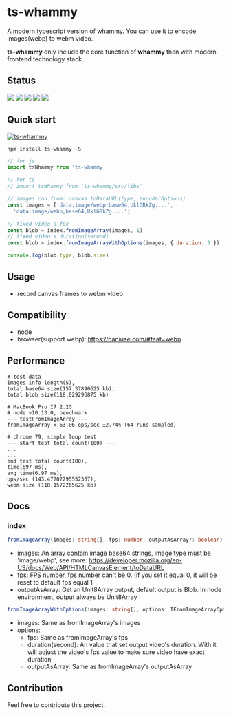 # ts-whammy

A modern typescript version of [whammy](https://github.com/antimatter15/whammy). You can use it to encode images(webp) to webm video.

**ts-whammy** only include the core function of **whammy** then with modern frontend technology stack.

## Status
[![](https://img.shields.io/npm/v/ts-whammy)](https://www.npmjs.com/package/ts-whammy)
[![](https://img.shields.io/npm/dm/ts-whammy.svg)](https://npmcharts.com/compare/ts-whammy?minimal=true)
[![](https://github.com/akimyou/ts-whammy/actions/workflows/main.yml/badge.svg)](https://github.com/Akimyou/ts-whammy/actions)
[![](https://codecov.io/gh/Akimyou/ts-whammy/branch/master/graph/badge.svg)](https://codecov.io/gh/Akimyou/ts-whammy)
[![](https://img.shields.io/npm/l/ts-whammy)](https://www.npmjs.com/package/ts-whammy)

## Quick start

[![ts-whammy](https://nodei.co/npm/ts-whammy.png)](https://www.npmjs.com/package/ts-whammy)

```shell
npm install ts-whammy -S
```

```js
// for js
import tsWhammy from 'ts-whammy'

// for ts
// import tsWhammy from 'ts-whammy/src/libs'

// images can from: canvas.toDataURL(type, encoderOptions)
const images = ['data:image/webp;base64,UklGRkZg....',
  'data:image/webp;base64,UklGRkZg....']

// fixed video's fpx
const blob = index.fromImageArray(images, 1)
// fixed video's duration(second)
const blob = index.fromImageArrayWithOptions(images, { duration: 5 })

console.log(blob.type, blob.size)
```

## Usage
- record canvas frames to webm video

## Compatibility

- node
- browser(support webp): https://caniuse.com/#feat=webp

## Performance

```shell
# test data
images info length(5),
total base64 size(157.37890625 kb),
total blob size(118.029296875 kb)

# MacBook Pro I7 2.2G
# node v10.13.0, benchmark
--- testFromImageArray ---
fromImageArray x 63.06 ops/sec ±2.74% (64 runs sampled)

# chrome 79, simple loop test
--- start test total count(100) ---
...
...
end test total count(100),
time(697 ms),
avg time(6.97 ms),
ops/sec (143.47202295552367),
webm size (118.1572265625 kb)
```

## Docs

### index

```ts
fromImageArray(images: string[], fps: number, outputAsArray?: boolean): Blob | Uint8Array
```

- images: An array contain image base64 strings, image type must be 'image/webp', see more: https://developer.mozilla.org/en-US/docs/Web/API/HTMLCanvasElement/toDataURL
- fps: FPS number, fps number can't be 0. (if you set it equal 0, it will be reset to default fps equal 1
- outputAsArray: Get an Unit8Array output, default output is Blob. In node environment, output always be Unit8Array

```ts
fromImageArrayWithOptions(images: string[], options: IFromImageArrayOptions = {}): Blob | Uint8Array
```

- images: Same as fromImageArray's images
- options:
  - fps: Same as fromImageArray's fps
  - duration(second): An value that set output video's duration. With it will adjust the video's fps value to make sure video have exact duration
  - outputAsArray: Same as fromImageArray's outputAsArray

## Contribution

Feel free to contribute this project.
